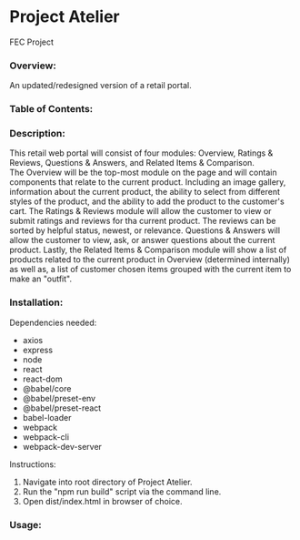 # Project Atelier
FEC Project

### Overview:
An updated/redesigned version of a retail portal.

### Table of Contents:


### Description:
This retail web portal will consist of four modules: Overview, Ratings & Reviews, Questions & Answers, and Related Items & Comparison.<br>
The Overview will be the top-most module on the page and will contain components that relate to the current product. Including an image gallery, information about the current product, the ability to select from different styles of the product, and the ability to add the product to the customer's cart. The Ratings & Reviews module will allow the customer to view or submit ratings and reviews for tha current product. The reviews can be sorted by helpful status, newest, or relevance. Questions & Answers will allow the customer to view, ask, or answer questions about the current product. Lastly, the Related Items & Comparison module will show a list of products related to the current product in Overview (determined internally) as well as, a list of customer chosen items grouped with the current item to make an "outfit".

### Installation:
Dependencies needed:
- axios
- express
- node
- react
- react-dom
- @babel/core
- @babel/preset-env
- @babel/preset-react
- babel-loader
- webpack
- webpack-cli
- webpack-dev-server

Instructions:
1. Navigate into root directory of Project Atelier.
2. Run the "npm run build" script via the command line.
3. Open dist/index.html in browser of choice.

### Usage: